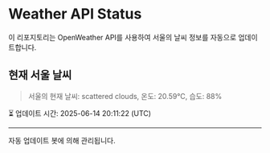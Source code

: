 
# Weather API Status

이 리포지토리는 OpenWeather API를 사용하여 서울의 날씨 정보를 자동으로 업데이트합니다.

## 현재 서울 날씨
> 서울의 현재 날씨: scattered clouds, 온도: 20.59°C, 습도: 88%

⏳ 업데이트 시간: 2025-06-14 20:11:22 (UTC)

---
자동 업데이트 봇에 의해 관리됩니다.
